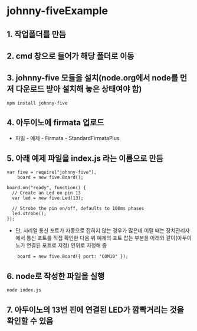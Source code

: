 # johnny-fiveExample  

## 1. 작업폴더를 만듬

## 2. cmd 창으로 들어가 해당 폴더로 이동  

## 3. johnny-five 모듈을 설치(node.org에서 node를 먼저 다운로드 받아 설치해 놓은 상태여야 함)    
```
npm install johnny-five
```

## 4. 아두이노에 firmata 업로드  
- 파일 - 예제 - Firmata - StandardFirmataPlus  

## 5. 아래 예제 파일을 index.js 라는 이름으로 만듬  
```
var five = require("johnny-five"),
    board = new five.Board();

board.on("ready", function() {
  // Create an Led on pin 13
  var led = new five.Led(13);

  // Strobe the pin on/off, defaults to 100ms phases
  led.strobe();
});
```
- 단, 시리얼 통신 포트가 자동으로 잡히지 않는 경우가 많은데 이럴 때는 장치관리자에서 통신 포트를 직접 확인한 다음 위 예제의 포트 잡는 부분을 아래와 같이(아두이노가 연결된 포트로 지정) 인위로 지정해 줌  
```
    board = new five.Board({ port: "COM10" });
```

## 6. node로 작성한 파일을 실행  
```
node index.js
```

## 7. 아두이노의 13번 핀에 연결된 LED가 깜빡거리는 것을 확인할 수 있음  
